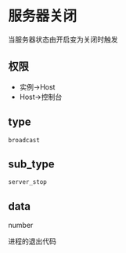 # 服务器关闭

当服务器状态由开启变为关闭时触发

## 权限

- 实例->Host
- Host->控制台

## type

`broadcast`

## sub_type

`server_stop`

## data

number

进程的退出代码
